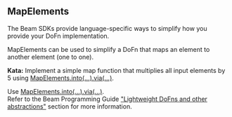 <!--
  ~  Licensed to the Apache Software Foundation (ASF) under one
  ~  or more contributor license agreements.  See the NOTICE file
  ~  distributed with this work for additional information
  ~  regarding copyright ownership.  The ASF licenses this file
  ~  to you under the Apache License, Version 2.0 (the
  ~  "License"); you may not use this file except in compliance
  ~  with the License.  You may obtain a copy of the License at
  ~
  ~      http://www.apache.org/licenses/LICENSE-2.0
  ~
  ~  Unless required by applicable law or agreed to in writing, software
  ~  distributed under the License is distributed on an "AS IS" BASIS,
  ~  WITHOUT WARRANTIES OR CONDITIONS OF ANY KIND, either express or implied.
  ~  See the License for the specific language governing permissions and
  ~  limitations under the License.
  -->

MapElements
-----------

The Beam SDKs provide language-specific ways to simplify how you provide your DoFn implementation.

MapElements can be used to simplify a DoFn that maps an element to another element (one to one).

**Kata:** Implement a simple map function that multiplies all input elements by 5 using
[MapElements.into(...).via(...)](https://beam.apache.org/releases/javadoc/current/org/apache/beam/sdk/transforms/MapElements.html).

<div class="hint">
  Use <a href="https://beam.apache.org/releases/javadoc/current/org/apache/beam/sdk/transforms/MapElements.html">
  MapElements.into(...).via(...)</a>.
</div>

<div class="hint">
  Refer to the Beam Programming Guide
  <a href="https://beam.apache.org/documentation/programming-guide/#lightweight-dofns">
    "Lightweight DoFns and other abstractions"</a> section for more information.
</div>
